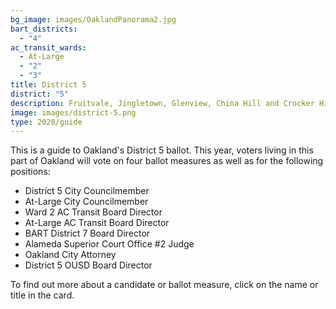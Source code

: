 ```yaml
---
bg_image: images/OaklandPanorama2.jpg
bart_districts:
  - "4"
ac_transit_wards:
  - At-Large
  - "2"
  - "3"
title: District 5
district: "5"
description: Fruitvale, Jingletown, Glenview, China Hill and Crocker Highlands
image: images/district-5.png
type: 2020/guide
---
```

This is a guide to Oakland's District 5 ballot. This year, voters living in this part of Oakland will vote on four ballot measures as well as for the following positions:

* District 5 City Councilmember
* At-Large City Councilmember
* Ward 2 AC Transit Board Director
* At-Large AC Transit Board Director
* BART District 7 Board Director
* Alameda Superior Court Office #2 Judge
* Oakland City Attorney
* District 5 OUSD Board Director

To find out more about a candidate or ballot measure, click on the name or title in the card.
